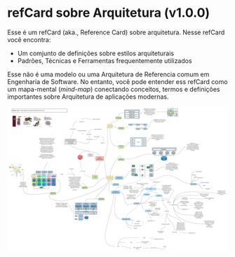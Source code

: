 # refCard sobre Arquitetura (v1.0.0)
Esse é um refCard (aka., Reference Card) sobre arquitetura. Nesse refCard você encontra:
- Um comjunto de definições sobre estilos arquiteturais
- Padrões, Técnicas e Ferramentas frequentemente utilizados

Esse não é uma modelo ou uma Arquitetura de Referencia comum em Engenharia de Software. No entanto, você pode entender ess refCard como um mapa-mental (_mind-map_) conectando conceitos, termos e definições importantes sobre Arquitetura de aplicações modernas.

![refCard](architecture-style-big-picture.png "refCard sobre Estilos de Arquitetura")




